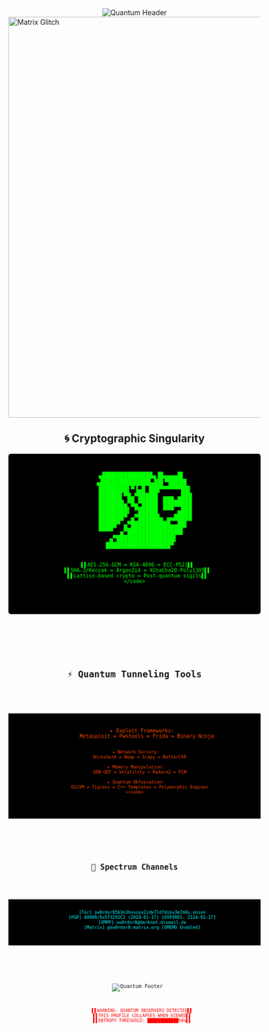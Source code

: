 <div align="center">
  <img src="https://readme-typing-svg.demolab.com?font=Hack&size=26&duration=2000&pause=500&color=FF00E0&center=true&vCenter=true&width=800&height=80&lines=Sw0rdXR8%20-%20[CLASSIFIED];Quantum%20Lockpicker%20%7C%20Zero-Day%20Cartographer%20%7C%20Polymorphic%20Operator" alt="Quantum Header">
</div>

<!-- Glitch Matrix Divider -->
<img src="https://media1.tenor.com/m/4s8s7sQ6t1MAAAAC/glitch-matrix.gif" alt="Matrix Glitch" width="800"/>

<!-- Cryptographic Manifest -->
<h2 align="center">🌀 Cryptographic Singularity</h2>
<div align="center">
  <pre style="font-family: 'Courier New'; color: #00FF00; background: #000; padding: 20px; border-radius: 5px;">
    <code>
      ▄██████████████▄▐█▄▄▄▄█▌  
      ▄██████████████▄██▌▀█████  
      ████████▌▀▐▄█ ███▀▀▀▀▀▀██▌
      ██████▌▀█▄▀█████▌ ▄▄▄ ▄███
      ███████▄▀█▄▀████▌ ████████
      ████████▌ ▀█████▌ ▀▀▀ ▄███
      ███████▀ ▄▀██████▄ ▄▄█████
      █████▀ ▄▀███████████▄▄██▌ 
      ▀▀▀▀  ▄▀███████████████▌  
         ▄▀████████████████▌    
        ██████████████████▀     
  
      ▌▌AES-256-GCM ∞ RSA-4096 ∞ ECC-P521▌▌
      ▌▌SHA-3/Keccak ∞ Argon2id ∞ XChaCha20-Poly1305▌▌
      ▌▌Lattice-based crypto ∞ Post-quantum sigils▌▌
    </code>
  </pre>
</div>

<!-- Quantum Tools -->
<h2 align="center">⚡ Quantum Tunneling Tools</h2>
<div align="center">
  <pre style="font-family: 'Courier New'; color: #FF4500; background: #000; padding: 15px;">
    <code>
      ▸ Exploit Frameworks: 
        Metasploit ∞ Pwntools ∞ Frida ∞ Binary Ninja

      ▸ Network Sorcery: 
        Wireshark ∞ Nmap ∞ Scapy ∞ BetterCAP

      ▸ Memory Manipulation: 
        GDB-GEF ∞ Volatility ∞ Radare2 ∞ PIN

      ▸ Quantum Obfuscation: 
        OLLVM ∞ Tigress ∞ C++ Templates ∞ Polymorphic Engines
    </code>
  </pre>
</div>

<!-- Covert Channels -->
<h2 align="center">📡 Spectrum Channels</h2>
<div align="center">
  <pre style="font-family: 'Courier New'; color: #00FFFF; background: #000; padding: 10px;">
    <code>
      [Tor] sw0rdxr85b3n3hnxzyx2idk7ld7dibv3m7d4v.onion
      [PGP] 4096R/0x573292C2 (2024-01-17) [EXPIRES: 2124-01-17]
      [XMPP] sw0rdxr8@darknet.dismail.de
      [Matrix] @sw0rdxr8:matrix.org [OMEMO Enabled]
    </code>
  </pre>
</div>

<!-- Quantum Footer -->
<div align="center">
  <img src="https://raw.githubusercontent.com/Trilokia/Trilokia/379277808c61ef204768a61bbc5d25bc7798ccf1/bottom_header.svg" alt="Quantum Footer">
  <pre style="color: #FF0000; font-family: 'Courier New';">
    <code>
      ▌▌WARNING: QUANTUM OBSERVERS DETECTED▌▌
      ▌▌THIS PROFILE COLLAPSES WHEN VIEWED▌▌
      ▌▌ENTROPY THRESHOLD: ████████████98%▌▌
    </code>
  </pre>
</div>
